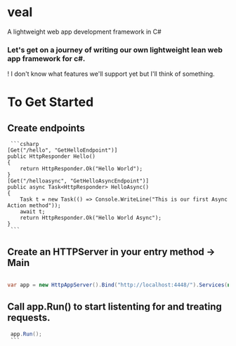 # veal
A lightweight web app development framework in C#

### Let's get on a journey of writing our own lightweight lean web app framework for c#.

! I don't know what features we'll support yet but I'll think of something.

  # To Get Started
  ## Create endpoints
     ```csharp
    [Get("/hello", "GetHelloEndpoint")]
    public HttpResponder Hello()
    {
        return HttpResponder.Ok("Hello World");
    }
    [Get("/helloasync", "GetHelloAsyncEndpoint")]
    public async Task<HttpResponder> HelloAsync()
    {
        Task t = new Task(() => Console.WriteLine("This is our first Async Action method"));
        await t;
        return HttpResponder.Ok("Hello World Async");
    }
     ```
     

  ## Create an HTTPServer in your entry method -> Main
  ```csharp
  
  var app = new HttpAppServer().Bind("http://localhost:4448/").Services(new List<string> { nameof(Hello), nameof(HelloAsync) });
  ```


  ## Call app.Run() to start listenting for and treating requests.
   ```csharp
    app.Run();
    ```
